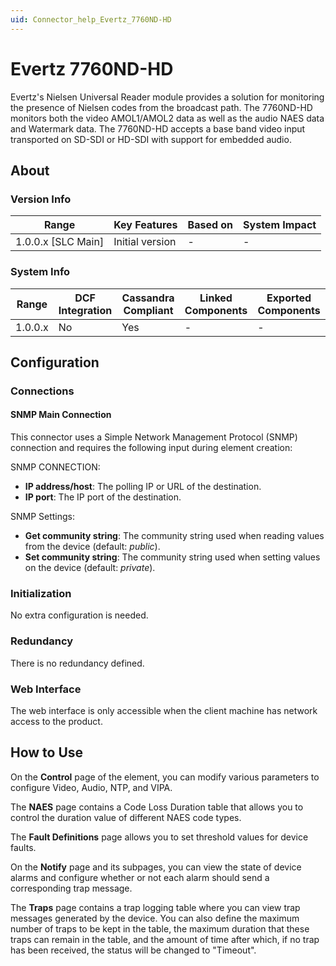 ```yaml
---
uid: Connector_help_Evertz_7760ND-HD
---
```


# Evertz 7760ND-HD

Evertz's Nielsen Universal Reader module provides a solution for monitoring the presence of Nielsen codes from the broadcast path. The 7760ND-HD monitors both the video AMOL1/AMOL2 data as well as the audio NAES data and Watermark data. The 7760ND-HD accepts a base band video input transported on SD-SDI or HD-SDI with support for embedded audio.

## About

### Version Info

| Range                | Key Features     | Based on     | System Impact     |
|----------------------|------------------|--------------|-------------------|
| 1.0.0.x [SLC Main]   | Initial version  | -            | -                 |

### System Info

| Range     | DCF Integration     | Cassandra Compliant     | Linked Components     | Exported Components     |
|-----------|---------------------|-------------------------|-----------------------|-------------------------|
| 1.0.0.x   | No                  | Yes                     | -                     | -                       |

## Configuration

### Connections

#### SNMP Main Connection

This connector uses a Simple Network Management Protocol (SNMP) connection and requires the following input during element creation:

SNMP CONNECTION:

- **IP address/host**: The polling IP or URL of the destination.
- **IP port**: The IP port of the destination.

SNMP Settings:

- **Get community string**: The community string used when reading values from the device (default: *public*).
- **Set community string**: The community string used when setting values on the device (default: *private*).

### Initialization

No extra configuration is needed.

### Redundancy

There is no redundancy defined.

### Web Interface

The web interface is only accessible when the client machine has network access to the product.

## How to Use

On the **Control** page of the element, you can modify various parameters to configure Video, Audio, NTP, and VIPA.

The **NAES** page contains a Code Loss Duration table that allows you to control the duration value of different NAES code types.

The **Fault Definitions** page allows you to set threshold values for device faults.

On the **Notify** page and its subpages, you can view the state of device alarms and configure whether or not each alarm should send a corresponding trap message.

The **Traps** page contains a trap logging table where you can view trap messages generated by the device. You can also define the maximum number of traps to be kept in the table, the maximum duration that these traps can remain in the table, and the amount of time after which, if no trap has been received, the status will be changed to "Timeout".
